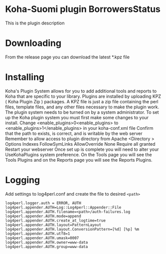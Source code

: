# Koha-Suomi plugin BorrowersStatus
This is the plugin description
# Downloading
From the release page you can download the latest \*.kpz file
# Installing
Koha's Plugin System allows for you to add additional tools and reports to Koha that are specific to your library. Plugins are installed by uploading KPZ ( Koha Plugin Zip ) packages. A KPZ file is just a zip file containing the perl files, template files, and any other files necessary to make the plugin work.
The plugin system needs to be turned on by a system administrator.
To set up the Koha plugin system you must first make some changes to your install.
    Change <enable_plugins>0<enable_plugins> to <enable_plugins>1</enable_plugins> in your koha-conf.xml file
    Confirm that the path to <pluginsdir> exists, is correct, and is writable by the web server
    Remember to allow access to plugin directory from Apache
    <Directory <pluginsdir>>
        Options Indexes FollowSymLinks
        AllowOverride None
        Require all granted
    </Directory>
    Restart your webserver
Once set up is complete you will need to alter your UseKohaPlugins system preference. On the Tools page you will see the Tools Plugins and on the Reports page you will see the Reports Plugins.
# Logging

Add settings to log4perl.conf and create the file to desired `<path>`

```
log4perl.logger.auth = ERROR, AUTH
log4perl.appender.AUTH=Log::Log4perl::Appender::File
log4perl.appender.AUTH.filename=<path>/auth-failures.log
log4perl.appender.AUTH.mode=append
log4perl.appender.AUTH.create_at_logtime=true
log4perl.appender.AUTH.layout=PatternLayout
log4perl.appender.AUTH.layout.ConversionPattern=[%d] [%p] %m
log4perl.appender.AUTH.utf8=1
log4perl.appender.AUTH.umask=0007
log4perl.appender.AUTH.owner=www-data
log4perl.appender.AUTH.group=www-data
```
